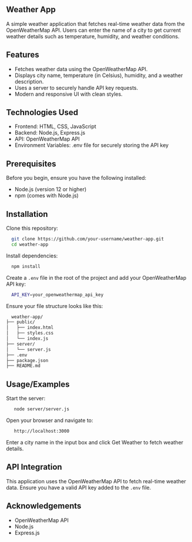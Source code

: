 
## Weather App

A simple weather application that fetches real-time weather data from the OpenWeatherMap API. Users can enter the name of a city to get current weather details such as temperature, humidity, and weather conditions.


## Features

- Fetches weather data using the OpenWeatherMap API.
- Displays city name, temperature (in Celsius), humidity, and a weather description.
- Uses a server to securely handle API key requests.
 - Modern and responsive UI with clean styles.

 ## Technologies Used
 - Frontend: HTML, CSS, JavaScript
- Backend: Node.js, Express.js
- API: OpenWeatherMap API
 - Environment Variables: .env file for securely storing the API key


## Prerequisites
Before you begin, ensure you have the following installed:

- Node.js (version 12 or higher)
 - npm (comes with Node.js)
## Installation

Clone this repository:

```bash
  git clone https://github.com/your-username/weather-app.git
  cd weather-app
```
Install dependencies:
```bash
  npm install

```
Create a ```.env``` file in the root of the project and add your OpenWeatherMap API key:
```bash
  API_KEY=your_openweathermap_api_key

```
Ensure your file structure looks like this:
```bash
  weather-app/
├── public/
│   ├── index.html
│   ├── styles.css
│   └── index.js
├── server/
│   └── server.js
├── .env
├── package.json
├── README.md

```
## Usage/Examples

Start the server:
```bash
   node server/server.js

```
Open your browser and navigate to:
```bash
   http://localhost:3000

```
Enter a city name in the input box and click Get Weather to fetch weather details.


## API Integration
This application uses the OpenWeatherMap API to fetch real-time weather data. Ensure you have a valid API key added to the ```.env``` file.
## Acknowledgements

 - OpenWeatherMap API
 - Node.js
 - Express.js


